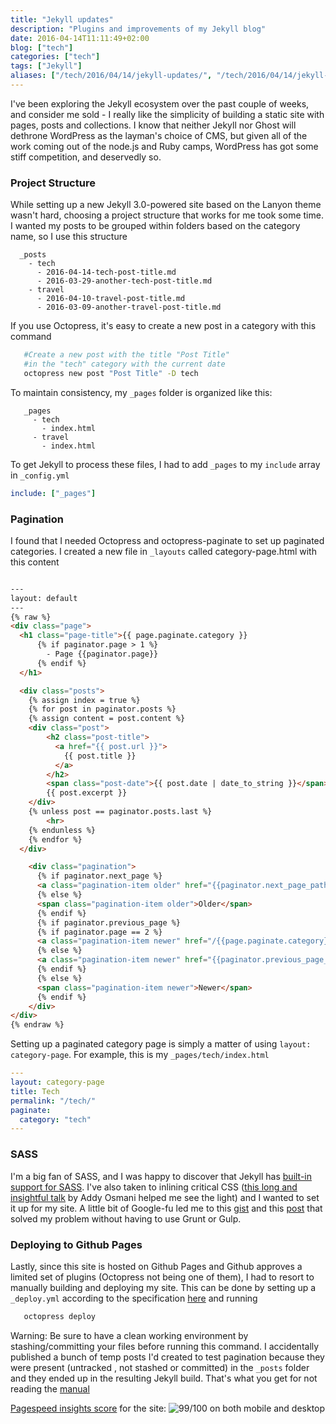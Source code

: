 ```yaml
---
title: "Jekyll updates"
description: "Plugins and improvements of my Jekyll blog"
date: 2016-04-14T11:11:49+02:00
blog: ["tech"]
categories: ["tech"]
tags: ["Jekyll"]
aliases: ["/tech/2016/04/14/jekyll-updates/", "/tech/2016/04/14/jekyll-updates"]
---
```


I've been exploring the Jekyll ecosystem over the past couple of weeks, and consider me sold - I really like the simplicity of building a static site with pages, posts and collections. I know that neither Jekyll nor Ghost will dethrone WordPress as the layman's choice of CMS, but given all of the work coming out of the node.js and Ruby camps, WordPress has got some stiff competition, and deservedly so.

### Project Structure

While setting up a new Jekyll 3.0-powered site based on the Lanyon theme wasn't hard, choosing a project structure that works for me took some time. I wanted my posts to be grouped within folders based on the category name, so I use this structure

```
  _posts
    - tech
      - 2016-04-14-tech-post-title.md
      - 2016-03-29-another-tech-post-title.md
    - travel
      - 2016-04-10-travel-post-title.md
      - 2016-03-09-another-travel-post-title.md
```

If you use Octopress, it's easy to create a new post in a category with this command

```bash
   #Create a new post with the title "Post Title"
   #in the "tech" category with the current date
   octopress new post "Post Title" -D tech
```

To maintain consistency, my `_pages` folder is organized like this:

```
   _pages
     - tech
       - index.html
     - travel
       - index.html
```

To get Jekyll to process these files, I had to add `_pages` to my `include` array in `_config.yml`

```yaml
include: ["_pages"]
```

### Pagination

I found that I needed Octopress and octopress-paginate to set up paginated categories. I created a new file in `_layouts` called category-page.html with this content

```html

---
layout: default
---
{% raw %}
<div class="page">
  <h1 class="page-title">{{ page.paginate.category }}
      {% if paginator.page > 1 %}
        - Page {{paginator.page}}
      {% endif %}
  </h1>

  <div class="posts">
    {% assign index = true %}
    {% for post in paginator.posts %}
    {% assign content = post.content %}
    <div class="post">
        <h2 class="post-title">
          <a href="{{ post.url }}">
            {{ post.title }}
          </a>
        </h2>
        <span class="post-date">{{ post.date | date_to_string }}</span>
        {{ post.excerpt }}
    </div>
    {% unless post == paginator.posts.last %}
    	<hr>
    {% endunless %}
    {% endfor %}
  </div>

    <div class="pagination">
      {% if paginator.next_page %}
      <a class="pagination-item older" href="{{paginator.next_page_path}}">Older</a>
      {% else %}
      <span class="pagination-item older">Older</span>
      {% endif %}
      {% if paginator.previous_page %}
      {% if paginator.page == 2 %}
      <a class="pagination-item newer" href="/{{page.paginate.category}}">Newer</a>
      {% else %}
      <a class="pagination-item newer" href="{{paginator.previous_page_path}}">Newer</a>
      {% endif %}
      {% else %}
      <span class="pagination-item newer">Newer</span>
      {% endif %}
    </div>
</div>
{% endraw %}
```

Setting up a paginated category page is simply a matter of using `layout: category-page`. For example, this is my `_pages/tech/index.html`

```yaml
---
layout: category-page
title: Tech
permalink: "/tech/"
paginate:
  category: "tech"
---
```

### SASS

I'm a big fan of SASS, and I was happy to discover that Jekyll has [built-in support for SASS](https://jekyllrb.com/docs/assets/#sassscss). I've also taken to inlining critical CSS ([this long and insightful talk](https://www.youtube.com/watch?v=FEs2jgZBaQA) by Addy Osmani helped me see the light) and I wanted to set it up for my site. A little bit of Google-fu led me to this [gist](https://gist.github.com/benedfit/46da533805566141c42f) and this [post](http://www.kevinsweet.com/inline-scss-jekyll-github-pages) that solved my problem without having to use Grunt or Gulp.

### Deploying to Github Pages
Lastly, since this site is hosted on Github Pages and Github approves a limited set of plugins (Octopress not being one of them), I had to resort to manually building and deploying my site. This can be done by setting up a `_deploy.yml` according to the specification [here](https://github.com/octopress/octopress#git-deployment-configuration) and running

```bash
   octopress deploy
```


Warning: Be sure to have a clean working environment by stashing/committing your files before running this command. I accidentally published a bunch of temp posts I'd created to test pagination because they were present (untracked , not stashed or committed) in the `_posts` folder and they ended up in the resulting Jekyll build. That's what you get for not reading the [manual](https://github.com/octopress/octopress#isolate)

[Pagespeed insights score](https://developers.google.com/speed/pagespeed/insights/?url=vinaygopinath.me) for the site:
![99/100 on both mobile and desktop](https://i.imgur.com/iJhrRzN.png)

